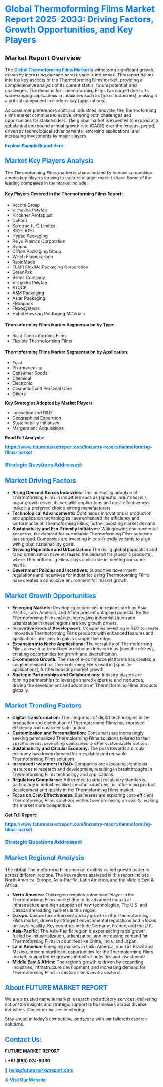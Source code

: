<h1 style="color: #007BFF;">Global Thermoforming Films Market Report 2025-2033: Driving Factors, Growth Opportunities, and Key Players</h1>

<section id="overview">
<h2>Market Report Overview</h2>
<p>The <a href="https://www.futuremarketreport.com/industry-report/thermoforming-films-market" style="color: #007BFF; text-decoration: none;"><strong>Global Thermoforming Films Market</strong></a> is witnessing significant growth, driven by increasing demand across various industries. This report delves into the key aspects of the Thermoforming Films market, providing a comprehensive analysis of its current status, future potential, and challenges. The demand for Thermoforming Films has surged due to its wide-ranging applications in industries such as [insert industries], making it a critical component in modern-day [applications].</p>
<p>As consumer preferences shift and industries innovate, the Thermoforming Films market continues to evolve, offering both challenges and opportunities for stakeholders. The global market is expected to expand at a substantial compound annual growth rate (CAGR) over the forecast period, driven by technological advancements, emerging applications, and increasing investments by major players.</p>
</section>

<section id="overview">
<p><a href="https://www.futuremarketreport.com/request-sample/reportId=90442" style="color: #007BFF; text-decoration: none;"><strong>Explore Sample Report Here</strong></a></p>
</section>

<section id="key-players">
<h2 style="color: #007BFF;">Market Key Players Analysis</h2>
<p>The Thermoforming Films market is characterized by intense competition among key players striving to capture a larger market share. Some of the leading companies in the market include:</p>
<h4>Key Players Covered in the Thermoforming Films Report:</h4>
<ul><li>Vecom Group</li><li>Vishakha Polyfab</li><li>Klockner Pentaplast</li><li>DuPont</li><li>Soretrac (UK) Limited</li><li>SKY-LIGHT</li><li>Hypac Packaging</li><li>Peiyu Plastics Corporation</li><li>Synpac</li><li>Clifton Packaging Group</li><li>Welch Fluorocarbon</li><li>RapidMade</li><li>FLAIR Flexible Packaging Corporation</li><li>GreenPak</li><li>Bemis Company</li><li>Vishakha Polyfab</li><li>STOCK</li><li>A&amp;M Packaging</li><li>Astar Packaging</li><li>Flexopack</li><li>Flexosystems</li><li>Hubei Hawking Packaging Materials</li></ul>
<h4>Thermoforming Films Market Segmentation by Type:</h4>
<ul><li>Rigid Thermoforming Films</li><li>Flexible Thermoforming Films</li></ul>

<h4>Thermoforming Films Market Segmentation by Application:</h4>
<ul><li>Food</li><li>Pharmaceutical</li><li>Consumer Goods</li><li>Chemical</li><li>Electronic</li><li>Cosmetics and Personal Care</li><li>Others</li></ul>
<p><strong>Key Strategies Adopted by Market Players:</strong></p>
<ul>
<li>Innovation and R&D</li>
<li>Geographical Expansion</li>
<li>Sustainability Initiatives</li>
<li>Mergers and Acquisitions</li>
</ul>
</section>

<section>
<p><strong>Read Full Analysis: </strong></p><a href="https://www.futuremarketreport.com/industry-report/thermoforming-films-market" style="color: #007BFF; text-decoration: none;"><strong>https://www.futuremarketreport.com/industry-report/thermoforming-films-market</strong></a>
<h3 style="color: #007BFF;">Strategic Questions Addressed:</h3>
</section>

<section id="driving-factors">
<h2 style="color: #007BFF;">Market Driving Factors</h2>
<ul>
<li><strong>Rising Demand Across Industries:</strong> The increasing adoption of Thermoforming Films in industries such as [specific industries] is a major growth driver. Its versatile applications and cost-effectiveness make it a preferred choice among manufacturers.</li>
<li><strong>Technological Advancements:</strong> Continuous innovations in production and application technologies have enhanced the efficiency and performance of Thermoforming Films, further boosting market demand.</li>
<li><strong>Sustainability and Eco-Friendly Initiatives:</strong> With growing environmental concerns, the demand for sustainable Thermoforming Films solutions has surged. Companies are investing in eco-friendly variants to align with global sustainability goals.</li>
<li><strong>Growing Population and Urbanization:</strong> The rising global population and rapid urbanization have increased the demand for [specific products], where Thermoforming Films plays a vital role in meeting consumer needs.</li>
<li><strong>Government Policies and Incentives:</strong> Supportive government regulations and incentives for industries using Thermoforming Films have created a conducive environment for market growth.</li>
</ul>
</section>

<section id="growth-opportunities">
<h2 style="color: #007BFF;">Market Growth Opportunities</h2>
<ul>
<li><strong>Emerging Markets:</strong> Developing economies in regions such as Asia-Pacific, Latin America, and Africa present untapped potential for the Thermoforming Films market. Increasing industrialization and urbanization in these regions are key growth drivers.</li>
<li><strong>Innovative Product Development:</strong> Companies investing in R&D to create innovative Thermoforming Films products with enhanced features and applications are likely to gain a competitive edge.</li>
<li><strong>Expansion into Niche Applications:</strong> The versatility of Thermoforming Films allows it to be utilized in niche markets such as [specific niches], creating opportunities for growth and diversification.</li>
<li><strong>E-commerce Growth:</strong> The rise of e-commerce platforms has created a surge in demand for Thermoforming Films used in [specific applications], further boosting market growth.</li>
<li><strong>Strategic Partnerships and Collaborations:</strong> Industry players are forming partnerships to leverage shared expertise and resources, driving the development and adoption of Thermoforming Films products globally.</li>
</ul>
</section>

<section id="trending-factors">
<h2 style="color: #007BFF;">Market Trending Factors</h2>
<ul>
<li><strong>Digital Transformation:</strong> The integration of digital technologies in the production and distribution of Thermoforming Films has improved efficiency and customer satisfaction.</li>
<li><strong>Customization and Personalization:</strong> Consumers are increasingly seeking personalized Thermoforming Films solutions tailored to their specific needs, prompting companies to offer customizable options.</li>
<li><strong>Sustainability and Circular Economy:</strong> The push towards a circular economy has driven demand for recyclable and reusable Thermoforming Films solutions.</li>
<li><strong>Increased Investment in R&D:</strong> Companies are allocating significant resources to research and development, resulting in breakthroughs in Thermoforming Films technology and applications.</li>
<li><strong>Regulatory Compliance:</strong> Adherence to strict regulatory standards, particularly in industries like [specific industries], is influencing product development and quality in the Thermoforming Films market.</li>
<li><strong>Focus on Cost-Effectiveness:</strong> Businesses are exploring cost-efficient Thermoforming Films solutions without compromising on quality, making the market more competitive.</li>
</ul>
</section>

<section>
<p><strong>Get Full Report: </strong></p><a href="https://www.futuremarketreport.com/industry-report/thermoforming-films-market" style="color: #007BFF; text-decoration: none;"><strong>https://www.futuremarketreport.com/industry-report/thermoforming-films-market</strong></a>
<h3 style="color: #007BFF;">Strategic Questions Addressed:</h3>
</section>


<section id="regional-analysis">
<h2 style="color: #007BFF;">Market Regional Analysis</h2>
<p>The global Thermoforming Films market exhibits varied growth patterns across different regions. The key regions analyzed in this report include North America, Europe, Asia-Pacific, Latin America, and the Middle East & Africa:</p>
<ul>
<li><strong>North America:</strong> This region remains a dominant player in the Thermoforming Films market due to its advanced industrial infrastructure and high adoption of new technologies. The U.S. and Canada are leading markets in this region.</li>
<li><strong>Europe:</strong> Europe has witnessed steady growth in the Thermoforming Films market, driven by stringent environmental regulations and a focus on sustainability. Key countries include Germany, France, and the U.K.</li>
<li><strong>Asia-Pacific:</strong> The Asia-Pacific region is experiencing rapid growth, fueled by industrialization, urbanization, and increasing demand for Thermoforming Films in countries like China, India, and Japan.</li>
<li><strong>Latin America:</strong> Emerging markets in Latin America, such as Brazil and Mexico, present significant opportunities for the Thermoforming Films market, supported by growing industrial activities and investments.</li>
<li><strong>Middle East & Africa:</strong> The region’s growth is driven by expanding industries, infrastructure development, and increasing demand for Thermoforming Films in sectors like [specific sectors].</li>
</ul>
</section>

<footer>
<h2 style="color: #007BFF;">About FUTURE MARKET REPORT</h2>
<p>We are a trusted name in market research and advisory services, delivering actionable insights and strategic support to businesses across diverse industries. Our expertise lies in offering:</p>

<p>Stay ahead in today’s competitive landscape with our tailored research solutions.</p>

<h2 style="color: #007BFF;">Contact Us:</h2>
<p><strong>FUTURE MARKET REPORT</strong></p>
<p>📞 <strong>+91 (883) 074-8030</strong></p>
<p>📧 <strong><a href="mailto:help@futuremarketreport.com" style="color: #007BFF;">help@futuremarketreport.com</a></strong></p>
<p>🌐 <strong><a href="https://www.futuremarketreport.com/" style="color: #007BFF;">Visit Our Website</a></strong></p>
</footer>